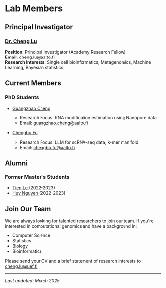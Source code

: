 # Lab Members

## Principal Investigator

### [Dr. Cheng Lu](/people/cheng-lu)
**Position**: Principal Investigator (Academy Research Fellow)  
**Email**: cheng.lu@aalto.fi  
**Research Interests**: Single cell bioinformatics, Metagenomics, Machine Learning, Bayesian statistics

## Current Members

<!--
### Postdoctoral Researchers
- [Dr. John Doe](/people/john-doe)
  - Research Focus: Single-cell RNA-seq Analysis
  - Email: john.doe@uef.fi
-->

### PhD Students

<!--
- [Jane Smith](/people/jane-smith)
  - Research Focus: Metagenomics
  - Email: jane.smith@uef.fi

- [Mike Johnson](/people/mike-johnson)
  - Research Focus: Epigenetics
  - Email: mike.johnson@uef.fi
-->

- [Guangzhao Cheng](/people/guangzhao-cheng)
  - Research Focus: RNA modification estimation using Nanopore data
  - Email: guangzhao.cheng@aalto.fi

- [Chengbo Fu](/people/chengbo-fu)
  - Research Focus: LLM for scRNA-seq data, k-mer manifold
  - Email: chengbo.fu@aalto.fi

<!--
### Master's Students
- [Sarah Wilson](/people/sarah-wilson)
  - Research Focus: Machine Learning in Genomics
  - Email: sarah.wilson@uef.fi
-->

## Alumni

### Former Master's Students
- [Tien Le ]()(2022-2023) 
- [Huy Nguyen ]()(2022-2023) 

## Join Our Team

We are always looking for talented researchers to join our team. If you're interested in computational genomics and have a background in:

- Computer Science
- Statistics
- Biology
- Bioinformatics

Please send your CV and a brief statement of research interests to cheng.lu@uef.fi

---
*Last updated: March 2025*
